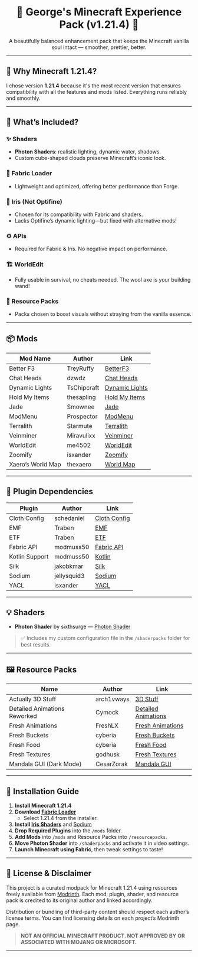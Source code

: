<h1 align="center">🌟 George's Minecraft Experience Pack (v1.21.4) 🌟</h1>

<p align="center">A beautifully balanced enhancement pack that keeps the Minecraft vanilla soul intact — smoother, prettier, better.</p>

---

## 🚀 Why Minecraft 1.21.4?

I chose version **1.21.4** because it's the most recent version that ensures compatibility with all the features and mods listed. Everything runs reliably and smoothly.

---

## 🔧 What’s Included?

### ✨ Shaders  
- **Photon Shaders**: realistic lighting, dynamic water, shadows.  
- Custom cube-shaped clouds preserve Minecraft’s iconic look.

### 🧵 Fabric Loader  
- Lightweight and optimized, offering better performance than Forge.

### 🌈 Iris (Not Optifine)  
- Chosen for its compatibility with Fabric and shaders.  
- Lacks Optifine’s dynamic lighting—but fixed with alternative mods!

### ⚙️ APIs  
- Required for Fabric & Iris. No negative impact on performance.

### 🏗️ WorldEdit  
- Fully usable in survival, no cheats needed. The wool axe is your building wand!

### 🎨 Resource Packs  
- Packs chosen to boost visuals without straying from the vanilla essence.

---

## 📦 Mods

| Mod Name        | Author       | Link |
|-----------------|--------------|------|
| Better F3       | TreyRuffy    | [BetterF3](https://modrinth.com/mod/betterf3) |
| Chat Heads      | dzwdz        | [Chat Heads](https://modrinth.com/mod/chat-heads) |
| Dynamic Lights  | TsChipcraft  | [Dynamic Lights](https://modrinth.com/datapack/dynamic-lights) |
| Hold My Items   | thesapling   | [Hold My Items](https://modrinth.com/mod/hold-my-items) |
| Jade            | Smownee      | [Jade](https://modrinth.com/mod/jade) |
| ModMenu         | Prospector   | [ModMenu](https://modrinth.com/mod/modmenu) |
| Terralith       | Starmute     | [Terralith](https://modrinth.com/datapack/terralith) |
| Veinminer       | Miravulixx   | [Veinminer](https://modrinth.com/datapack/veinminer) |
| WorldEdit       | me4502       | [WorldEdit](https://modrinth.com/plugin/worldedit) |
| Zoomify         | isxander     | [Zoomify](https://modrinth.com/mod/zoomify) |
| Xaero’s World Map | thexaero   | [World Map](https://modrinth.com/mod/xaeros-world-map) |

---

## 🔌 Plugin Dependencies

| Plugin              | Author      | Link |
|---------------------|-------------|------|
| Cloth Config         | schedaniel | [Cloth Config](https://modrinth.com/mod/cloth-config) |
| EMF                  | Traben     | [EMF](https://modrinth.com/mod/entity-model-features) |
| ETF                  | Traben     | [ETF](https://modrinth.com/mod/entitytexturefeatures) |
| Fabric API           | modmuss50  | [Fabric API](https://modrinth.com/mod/fabric-api) |
| Kotlin Support       | modmuss50  | [Kotlin](https://modrinth.com/mod/fabric-language-kotlin) |
| Silk                 | jakobkmar  | [Silk](https://modrinth.com/mod/silk) |
| Sodium               | jellysquid3| [Sodium](https://modrinth.com/mod/sodium) |
| YACL                 | isxander   | [YACL](https://modrinth.com/mod/yacl) |

---

## 💡 Shaders

- **Photon Shader** by sixthsurge — [Photon Shader](https://modrinth.com/shader/photon-shader)
> ✅ Includes my custom configuration file in the `/shaderpacks` folder for best results.




---

## 🖼️ Resource Packs

| Name                         | Author       | Link |
|------------------------------|--------------|------|
| Actually 3D Stuff            | arch1vways   | [3D Stuff](https://modrinth.com/resourcepack/actually-3d-stuff) |
| Detailed Animations Reworked| Cymock       | [Detailed Animations](https://modrinth.com/resourcepack/detailed-animations) |
| Fresh Animations             | FreshLX      | [Fresh Animations](https://modrinth.com/resourcepack/fresh-animations) |
| Fresh Buckets                | cyberia      | [Fresh Buckets](https://modrinth.com/resourcepack/fresh-buckets) |
| Fresh Food                   | cyberia      | [Fresh Food](https://modrinth.com/resourcepack/fresh-food) |
| Fresh Textures               | godhusk      | [Fresh Textures](https://modrinth.com/resourcepack/fresh-textures) |
| Mandala GUI (Dark Mode)      | CesarZorak   | [Mandala GUI](https://modrinth.com/resourcepack/mandalas-gui-dark-mode) |

---

## 🧭 Installation Guide

1. **Install Minecraft 1.21.4**
2. **Download [Fabric Loader](https://fabricmc.net/use/)**
   - Select 1.21.4 from the installer.
3. **Install [Iris Shaders](https://modrinth.com/mod/iris)** and [Sodium](https://modrinth.com/mod/sodium)
4. **Drop Required Plugins** into the `/mods` folder.
5. **Add Mods** into `/mods` and Resource Packs into `/resourcepacks`.
6. **Move Photon Shader** into `/shaderpacks` and activate it in video settings.
7. **Launch Minecraft using Fabric**, then tweak settings to taste!

---

## 📄 License & Disclaimer

This project is a curated modpack for Minecraft 1.21.4 using resources freely available from [Modrinth](https://modrinth.com/). Each mod, plugin, shader, and resource pack is credited to its original author and linked accordingly.

Distribution or bundling of third-party content should respect each author’s license terms. You can find licensing details on each project’s Modrinth page.

> **NOT AN OFFICIAL MINECRAFT PRODUCT. NOT APPROVED BY OR ASSOCIATED WITH MOJANG OR MICROSOFT.**

---

